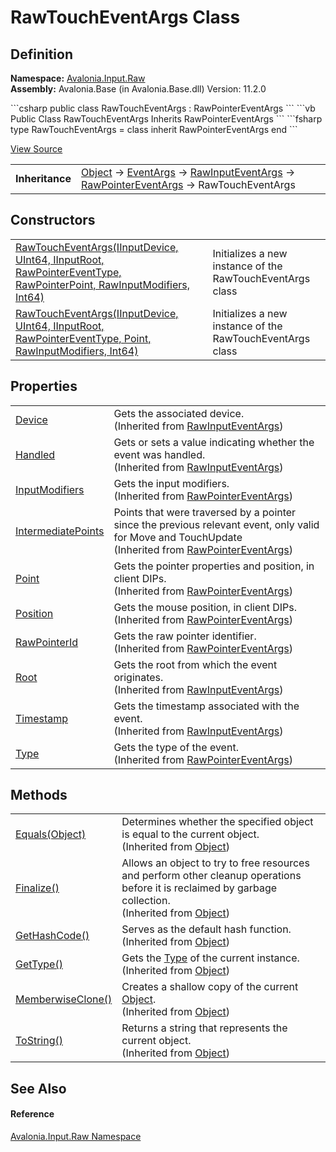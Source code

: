 # RawTouchEventArgs Class




## Definition
**Namespace:** <a href="N_Avalonia_Input_Raw">Avalonia.Input.Raw</a>  
**Assembly:** Avalonia.Base (in Avalonia.Base.dll) Version: 11.2.0

<Tabs groupId="api-code-preview">
<TabItem value="csharp" label="C#">
```csharp
public class RawTouchEventArgs : RawPointerEventArgs
```
</TabItem>
<TabItem value="vb" label="VB">
```vb
Public Class RawTouchEventArgs
	Inherits RawPointerEventArgs
```
</TabItem>
<TabItem value="fsharp" label="F#">
```fsharp
type RawTouchEventArgs = 
    class
        inherit RawPointerEventArgs
    end
```
</TabItem>
</Tabs>



<a href="https://github.com/AvaloniaUI/Avalonia/tree/master/src/Avalonia.Base/Input/Raw/RawTouchEventArgs.cs" title="View the source code">View Source</a>

<table>
<tr><td><strong>Inheritance</strong></td><td><a href="https://learn.microsoft.com/dotnet/api/system.object" target="_blank" rel="noopener noreferrer">Object</a>  →  <a href="https://learn.microsoft.com/dotnet/api/system.eventargs" target="_blank" rel="noopener noreferrer">EventArgs</a>  →  <a href="T_Avalonia_Input_Raw_RawInputEventArgs">RawInputEventArgs</a>  →  <a href="T_Avalonia_Input_Raw_RawPointerEventArgs">RawPointerEventArgs</a>  →  RawTouchEventArgs</td></tr>
</table>



## Constructors
<table>
<tr>
<td><a href="M_Avalonia_Input_Raw_RawTouchEventArgs__ctor">RawTouchEventArgs(IInputDevice, UInt64, IInputRoot, RawPointerEventType, RawPointerPoint, RawInputModifiers, Int64)</a></td>
<td>Initializes a new instance of the RawTouchEventArgs class</td>
</tr>
<tr>
<td><a href="M_Avalonia_Input_Raw_RawTouchEventArgs__ctor_1">RawTouchEventArgs(IInputDevice, UInt64, IInputRoot, RawPointerEventType, Point, RawInputModifiers, Int64)</a></td>
<td>Initializes a new instance of the RawTouchEventArgs class</td>
</tr>
</table>

## Properties
<table>
<tr>
<td><a href="P_Avalonia_Input_Raw_RawInputEventArgs_Device">Device</a></td>
<td>Gets the associated device.<br />(Inherited from <a href="T_Avalonia_Input_Raw_RawInputEventArgs">RawInputEventArgs</a>)</td>
</tr>
<tr>
<td><a href="P_Avalonia_Input_Raw_RawInputEventArgs_Handled">Handled</a></td>
<td>Gets or sets a value indicating whether the event was handled.<br />(Inherited from <a href="T_Avalonia_Input_Raw_RawInputEventArgs">RawInputEventArgs</a>)</td>
</tr>
<tr>
<td><a href="P_Avalonia_Input_Raw_RawPointerEventArgs_InputModifiers">InputModifiers</a></td>
<td>Gets the input modifiers.<br />(Inherited from <a href="T_Avalonia_Input_Raw_RawPointerEventArgs">RawPointerEventArgs</a>)</td>
</tr>
<tr>
<td><a href="P_Avalonia_Input_Raw_RawPointerEventArgs_IntermediatePoints">IntermediatePoints</a></td>
<td>Points that were traversed by a pointer since the previous relevant event, only valid for Move and TouchUpdate<br />(Inherited from <a href="T_Avalonia_Input_Raw_RawPointerEventArgs">RawPointerEventArgs</a>)</td>
</tr>
<tr>
<td><a href="P_Avalonia_Input_Raw_RawPointerEventArgs_Point">Point</a></td>
<td>Gets the pointer properties and position, in client DIPs.<br />(Inherited from <a href="T_Avalonia_Input_Raw_RawPointerEventArgs">RawPointerEventArgs</a>)</td>
</tr>
<tr>
<td><a href="P_Avalonia_Input_Raw_RawPointerEventArgs_Position">Position</a></td>
<td>Gets the mouse position, in client DIPs.<br />(Inherited from <a href="T_Avalonia_Input_Raw_RawPointerEventArgs">RawPointerEventArgs</a>)</td>
</tr>
<tr>
<td><a href="P_Avalonia_Input_Raw_RawPointerEventArgs_RawPointerId">RawPointerId</a></td>
<td>Gets the raw pointer identifier.<br />(Inherited from <a href="T_Avalonia_Input_Raw_RawPointerEventArgs">RawPointerEventArgs</a>)</td>
</tr>
<tr>
<td><a href="P_Avalonia_Input_Raw_RawInputEventArgs_Root">Root</a></td>
<td>Gets the root from which the event originates.<br />(Inherited from <a href="T_Avalonia_Input_Raw_RawInputEventArgs">RawInputEventArgs</a>)</td>
</tr>
<tr>
<td><a href="P_Avalonia_Input_Raw_RawInputEventArgs_Timestamp">Timestamp</a></td>
<td>Gets the timestamp associated with the event.<br />(Inherited from <a href="T_Avalonia_Input_Raw_RawInputEventArgs">RawInputEventArgs</a>)</td>
</tr>
<tr>
<td><a href="P_Avalonia_Input_Raw_RawPointerEventArgs_Type">Type</a></td>
<td>Gets the type of the event.<br />(Inherited from <a href="T_Avalonia_Input_Raw_RawPointerEventArgs">RawPointerEventArgs</a>)</td>
</tr>
</table>

## Methods
<table>
<tr>
<td><a href="https://learn.microsoft.com/dotnet/api/system.object.equals#system-object-equals(system-object)" target="_blank" rel="noopener noreferrer">Equals(Object)</a></td>
<td>Determines whether the specified object is equal to the current object.<br />(Inherited from <a href="https://learn.microsoft.com/dotnet/api/system.object" target="_blank" rel="noopener noreferrer">Object</a>)</td>
</tr>
<tr>
<td><a href="https://learn.microsoft.com/dotnet/api/system.object.finalize" target="_blank" rel="noopener noreferrer">Finalize()</a></td>
<td>Allows an object to try to free resources and perform other cleanup operations before it is reclaimed by garbage collection.<br />(Inherited from <a href="https://learn.microsoft.com/dotnet/api/system.object" target="_blank" rel="noopener noreferrer">Object</a>)</td>
</tr>
<tr>
<td><a href="https://learn.microsoft.com/dotnet/api/system.object.gethashcode" target="_blank" rel="noopener noreferrer">GetHashCode()</a></td>
<td>Serves as the default hash function.<br />(Inherited from <a href="https://learn.microsoft.com/dotnet/api/system.object" target="_blank" rel="noopener noreferrer">Object</a>)</td>
</tr>
<tr>
<td><a href="https://learn.microsoft.com/dotnet/api/system.object.gettype" target="_blank" rel="noopener noreferrer">GetType()</a></td>
<td>Gets the <a href="https://learn.microsoft.com/dotnet/api/system.type" target="_blank" rel="noopener noreferrer">Type</a> of the current instance.<br />(Inherited from <a href="https://learn.microsoft.com/dotnet/api/system.object" target="_blank" rel="noopener noreferrer">Object</a>)</td>
</tr>
<tr>
<td><a href="https://learn.microsoft.com/dotnet/api/system.object.memberwiseclone" target="_blank" rel="noopener noreferrer">MemberwiseClone()</a></td>
<td>Creates a shallow copy of the current <a href="https://learn.microsoft.com/dotnet/api/system.object" target="_blank" rel="noopener noreferrer">Object</a>.<br />(Inherited from <a href="https://learn.microsoft.com/dotnet/api/system.object" target="_blank" rel="noopener noreferrer">Object</a>)</td>
</tr>
<tr>
<td><a href="https://learn.microsoft.com/dotnet/api/system.object.tostring" target="_blank" rel="noopener noreferrer">ToString()</a></td>
<td>Returns a string that represents the current object.<br />(Inherited from <a href="https://learn.microsoft.com/dotnet/api/system.object" target="_blank" rel="noopener noreferrer">Object</a>)</td>
</tr>
</table>

## See Also


#### Reference
<a href="N_Avalonia_Input_Raw">Avalonia.Input.Raw Namespace</a>  
